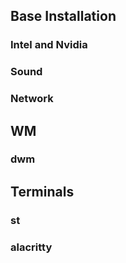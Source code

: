## Base Installation

### Intel and Nvidia
### Sound
### Network


## WM

### dwm

## Terminals
### st
### alacritty

